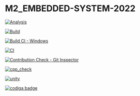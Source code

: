 # M2_EMBEDDED-SYSTEM-2022

[![Analysis](https://github.com/Aakash241/M2_EMBEDDED-SYSTEM-2022/actions/workflows/Analysis.yml/badge.svg)](https://github.com/Aakash241/M2_EMBEDDED-SYSTEM-2022/actions/workflows/Analysis.yml)


[![Build](https://github.com/Aakash241/M2_EMBEDDED-SYSTEM-2022/actions/workflows/build.yml/badge.svg)](https://github.com/Aakash241/M2_EMBEDDED-SYSTEM-2022/actions/workflows/build.yml)


[![Build CI - Windows](https://github.com/Aakash241/M2_EMBEDDED-SYSTEM-2022/actions/workflows/Build_windows.yml/badge.svg)](https://github.com/Aakash241/M2_EMBEDDED-SYSTEM-2022/actions/workflows/Build_windows.yml)


[![CI](https://github.com/Aakash241/M2_EMBEDDED-SYSTEM-2022/actions/workflows/Valgrind.yml/badge.svg)](https://github.com/Aakash241/M2_EMBEDDED-SYSTEM-2022/actions/workflows/Valgrind.yml)


[![Contribution Check - Git Inspector](https://github.com/Aakash241/M2_EMBEDDED-SYSTEM-2022/actions/workflows/git_inspector.yml/badge.svg)](https://github.com/Aakash241/M2_EMBEDDED-SYSTEM-2022/actions/workflows/git_inspector.yml)


[![cpp_check](https://github.com/Aakash241/M2_EMBEDDED-SYSTEM-2022/actions/workflows/cppcheck.yml/badge.svg)](https://github.com/Aakash241/M2_EMBEDDED-SYSTEM-2022/actions/workflows/cppcheck.yml)



[![unity](https://github.com/Aakash241/M2_EMBEDDED-SYSTEM-2022/actions/workflows/unity.yml/badge.svg)](https://github.com/Aakash241/M2_EMBEDDED-SYSTEM-2022/actions/workflows/unity.yml)


<a href="https://app.codiga.io/public/user/github/Aakash241">
   <img src="https://api.codiga.io/public/badge/user/github/Aakash241?style=light" alt="codiga badge" />
</a>
